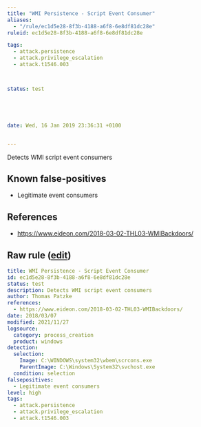 ```yaml
---
title: "WMI Persistence - Script Event Consumer"
aliases:
  - "/rule/ec1d5e28-8f3b-4188-a6f8-6e8df81dc28e"
ruleid: ec1d5e28-8f3b-4188-a6f8-6e8df81dc28e

tags:
  - attack.persistence
  - attack.privilege_escalation
  - attack.t1546.003



status: test





date: Wed, 16 Jan 2019 23:36:31 +0100


---
```


Detects WMI script event consumers

<!--more-->


## Known false-positives

* Legitimate event consumers



## References

* https://www.eideon.com/2018-03-02-THL03-WMIBackdoors/


## Raw rule ([edit](https://github.com/SigmaHQ/sigma/edit/master/rules/windows/process_creation/proc_creation_win_wmi_persistence_script_event_consumer.yml))
```yaml
title: WMI Persistence - Script Event Consumer
id: ec1d5e28-8f3b-4188-a6f8-6e8df81dc28e
status: test
description: Detects WMI script event consumers
author: Thomas Patzke
references:
  - https://www.eideon.com/2018-03-02-THL03-WMIBackdoors/
date: 2018/03/07
modified: 2021/11/27
logsource:
  category: process_creation
  product: windows
detection:
  selection:
    Image: C:\WINDOWS\system32\wbem\scrcons.exe
    ParentImage: C:\Windows\System32\svchost.exe
  condition: selection
falsepositives:
  - Legitimate event consumers
level: high
tags:
  - attack.persistence
  - attack.privilege_escalation
  - attack.t1546.003

```

